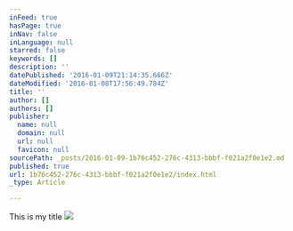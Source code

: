 ```yaml
---
inFeed: true
hasPage: true
inNav: false
inLanguage: null
starred: false
keywords: []
description: ''
datePublished: '2016-01-09T21:14:35.666Z'
dateModified: '2016-01-08T17:56:49.784Z'
title: ''
author: []
authors: []
publisher:
  name: null
  domain: null
  url: null
  favicon: null
sourcePath: _posts/2016-01-09-1b76c452-276c-4313-bbbf-f021a2f0e1e2.md
published: true
url: 1b76c452-276c-4313-bbbf-f021a2f0e1e2/index.html
_type: Article

---
```

This is my title
![](https://the-grid-user-content.s3-us-west-2.amazonaws.com/99154c1d-d04e-4d9e-872c-4fbbbab97016.jpg)